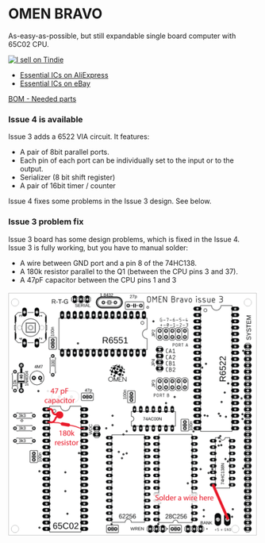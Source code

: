 # OMEN BRAVO

As-easy-as-possible, but still expandable single board computer with 65C02 CPU.

[![I sell on Tindie](https://d2ss6ovg47m0r5.cloudfront.net/badges/tindie-larges.png)](https://www.tindie.com/stores/parallaxis/?ref=offsite_badges&utm_source=sellers_parallaxis&utm_medium=badges&utm_campaign=badge_large)

- [Essential ICs on AliExpress](https://alitronik.com/omen-bravo-pack/)
- [Essential ICs on eBay](https://alitronik.com/omen-bravo-pack-ebay/)

[BOM - Needed parts](./BOM.md)

### Issue 4 is available

Issue 3 adds a 6522 VIA circuit. It features:

- A pair of 8bit parallel ports.
- Each pin of each port can be individually set to the input or to the output.
- Serializer (8 bit shift register)
- A pair of 16bit timer / counter

Issue 4 fixes some problems in the Issue 3 design. See below.

### Issue 3 problem fix

Issue 3 board has some design problems, which is fixed in the Issue 4. Issue 3 is fully working, but you have to manual solder:

- A wire between GND port and a pin 8 of the 74HC138.
- A 180k resistor parallel to the Q1 (between the CPU pins 3 and 37).
- A 47pF capacitor between the CPU pins 1 and 3

![Issue 3 fixes](hw/bravo-issue3-fix.png)